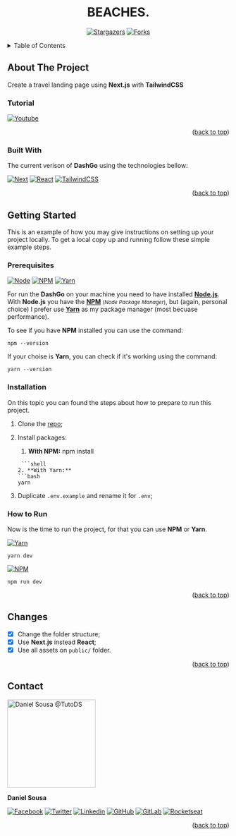 <div align="center">
    <h1 style="text-transform: uppercase;">Beaches.</h1>

[![Stargazers][stars-shield]][stars-url] [![Forks][forks-shield]][forks-url]

</div>

<!-- TABLE OF CONTENTS -->
<details>
  <summary>Table of Contents</summary>
  <description>

- [About The Project](#about-the-project)
    - [Built With](#built-with)
- [Getting Started](#getting-started)
    - [Prerequisites](#prerequisites)
    - [Installation](#installation)
    - [How to Run](#how-to-run)
- [Changes](#changes)
    - [Personal Configs/Choices](#personal-configschoices)
- [Contact](#contact)

    </description>

</details>

## About The Project

Create a travel landing page using **Next.js** with **TailwindCSS**


### Tutorial
[![Youtube][tutorial]][tutorial-url]

<p align="right">(<a href="#readme-top">back to top</a>)</p>

### Built With

The current verison of **DashGo** using the technologies bellow:

[![Next][next.js]][next-url] [![React][react.js]][react-url]
[![TailwindCSS][tailwindcss]][tailwind-url]

[//]: # (On this project you can found other packages like:)

[//]: # ([![Prettier][prettier]][prettier-url] [![ESLint][eslint]][eslint-url] [![CommitLint][commitlint]][commitlint-url])

[//]: # ()
[//]: # (> **Note:** **ESLint**, **Prettier** and other things can be changed, the settings you will found is a personal choice, not a requirement.)

<p align="right">(<a href="#readme-top">back to top</a>)</p>

## Getting Started

This is an example of how you may give instructions on setting up your project locally.
To get a local copy up and running follow these simple example steps.

### Prerequisites

[![Node][node]][node-url] [![NPM][npm]][npm-url] [![Yarn][yarn]][yarn-url]

For run the **DashGo** on your machine you need to have installed [**Node.js**][node-url]. With **Node.js** you have the [**NPM**][npm-url]
<small>(<em>Node Package Manager</em>)</small>, but (again, personal choice) I prefer use [**Yarn**][yarn-url] as my package manager
(most becuase performance).

To see if you have **NPM** installed you can use the command:

```shell
npm --version
```

If your choise is **Yarn**, you can check if it's working using the command:

```shell
yarn --version
```

### Installation

On this topic you can found the steps about how to prepare to run this project.

1. Clone the [repo](https://github.com/tutods/ignite-dashgo);

2. Install packages:
    1. **With NPM:**
       npm install
    ````
     ```shell
    2. **With Yarn:**
    ```bash
    yarn
    ````
3. Duplicate `.env.example` and rename it for `.env`;

### How to Run

Now is the time to run the project, for that you can use **NPM** or **Yarn**.

[![Yarn][yarn]][yarn-url]

```shell
yarn dev
```

[![NPM][npm]][npm-url]

```shell
npm run dev
```

<p align="right">(<a href="#readme-top">back to top</a>)</p>

## Changes

-   [x] Change the folder structure;
-   [x] Use **Next.js** instead **React**;
-   [x] Use all assets on `public/` folder.

[//]: # (### Personal Configs/Choices)

[//]: # ()
[//]: # (-   [x] Add **CommitLint**;)

[//]: # (-   [ ] Add custom **ESLint** config;)

[//]: # (-   [ ] Add custom **Prettier** config;)

[//]: # (-   [ ] Add **Husky** and **LintStaged**.)

<p align="right">(<a href="#readme-top">back to top</a>)</p>

## Contact

<img src="https://github.com/tutods.png" alt="Daniel Sousa @TutoDS" width="200px" />

**Daniel Sousa**

[![Facebook][facebook]][facebook-url] [![Twitter][twitter]][twitter-url] [![Linkedin][linkedin]][linkedin-url] [![GitHub][github]][github-url]
[![GitLab][gitlab]][gitlab-url] [![Rocketseat][rocketseat]][rocketseat-url]

<p align="right">(<a href="#readme-top">back to top</a>)</p>

[forks-shield]: https://img.shields.io/github/forks/tutods/tailwindcss-travel-website?style=for-the-badge
[forks-url]: https://github.com/tutods/tailwindcss-travel-website/network/members
[stars-shield]: https://img.shields.io/github/stars/tutods/tailwindcss-travel-website?style=for-the-badge
[stars-url]: https://github.com/tutods/tailwindcss-travel-website/stargazers
[product-screenshot]: images/screenshot.png
[next.js]: https://img.shields.io/badge/next.js-000000?style=for-the-badge&logo=nextdotjs&logoColor=white
[next-url]: https://nextjs.org/
[react.js]: https://img.shields.io/badge/React-61DAFB?style=for-the-badge&logo=react&logoColor=black
[react-url]: https://reactjs.org/
[tailwindcss]: https://img.shields.io/badge/TailwindCSS-06B6D4?style=for-the-badge&logo=tailwind-css&logoColor=white
[tailwind-url]: https://tailwindcss.com
[prettier]: https://img.shields.io/badge/Prettier-F7B93E?style=for-the-badge&logo=prettier&logoColor=black
[prettier-url]: https://prettier.io/
[eslint]: https://img.shields.io/badge/ESLint-4B32C3?style=for-the-badge&logo=eslint&logoColor=white
[eslint-url]: https://eslint.org/
[commitlint]: https://img.shields.io/badge/CommitLint-000000?style=for-the-badge&logo=commitlint&logoColor=white
[commitlint-url]: https://commitlint.js.org/
[yarn]: https://img.shields.io/badge/Yarn-2C8EBB?style=for-the-badge&logo=yarn&logoColor=white
[yarn-url]: https://yarnpkg.com/
[npm]: https://img.shields.io/badge/NPM-CB3837?style=for-the-badge&logo=npm&logoColor=white
[npm-url]: https://www.npmjs.com/
[node]: https://img.shields.io/badge/Node-339933?style=for-the-badge&logo=nodedotjs&logoColor=white
[node-url]: https://nodejs.org/
[rocketseat]: https://img.shields.io/badge/Rocketseat-1E4174?style=for-the-badge&logo=data:image/png;base64,iVBORw0KGgoAAAANSUhEUgAAABAAAAAQCAMAAAAoLQ9TAAAALVBMVEVHcExxWsF0XMJzXMJxWcFsUsD///9jRrzY0u6Xh9Gsn9n39fyMecy0qd2bjNJWBT0WAAAABHRSTlMA2Do606wF2QAAAGlJREFUGJVdj1cWwCAIBLEsRU3uf9xobDH8+GZwUYi8i6ucJwrxKE+7D0G9Q4vlYqtmCSjndr4CgCgzlyFgfKfKCVO0LrPKjmiqMxGXkJwNnXskqWG+1oSM+BSwD8f29YLNjvx/OQrn+g99oQSoNmt3PgAAAABJRU5ErkJggg==
[rocketseat-url]: https://app.rocketseat.com.br/me/tutods14
[gitlab]: https://img.shields.io/badge/GitLab-1E4174?style=for-the-badge&logo=GitLab&logoColor=white
[gitlab-url]: https://gitlab.com/jdaniel.asousa
[github]: https://img.shields.io/badge/-Github-1E4174?style=for-the-badge&logo=Github&logoColor=white&link=https://github.com/tutods
[github-url]: https://github.com/tutods
[facebook]: https://img.shields.io/badge/Facebook-1E4174?style=for-the-badge&logo=facebook&logoColor=white
[facebook-url]: https://facebook.com/tutods2014
[twitter]: https://img.shields.io/badge/Twitter-1E4174?style=for-the-badge&logo=twitter&logoColor=white
[twitter-url]: https://twitter.com/dsousa_12/
[linkedin]: https://img.shields.io/badge/Linkedin-1E4174?style=for-the-badge&logo=Linkedin&logoColor=white
[linkedin-url]: https://www.linkedin.com/in/daniel-sousa-tutods/

[tutorial]: https://img.shields.io/badge/YouTube-FF0000?style=for-the-badge&logo=youtube&logoColor=white
[tutorial-url]: https://www.youtube.com/watch?v=gXdHvoWvViQ